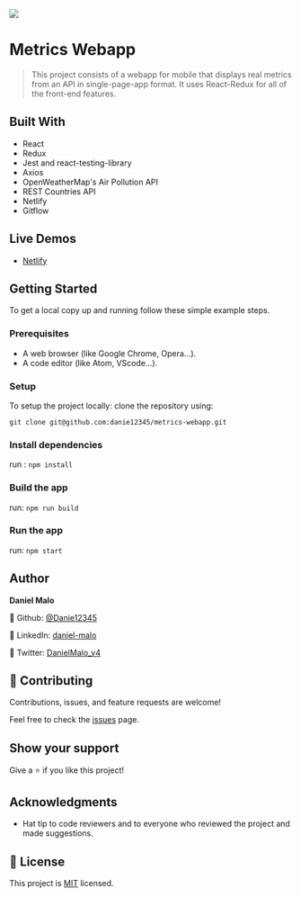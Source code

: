 ![](https://img.shields.io/badge/Microverse-blueviolet)

# Metrics Webapp

> This project consists of a webapp for mobile that displays real metrics from an API in single-page-app format. It uses React-Redux for all of the front-end features.


## Built With
- React
- Redux
- Jest and react-testing-library
- Axios
- OpenWeatherMap's Air Pollution API
- REST Countries API
- Netlify
- Gitflow

## Live Demos
- [Netlify](https://62b0e11710168b120ba04087--strong-croquembouche-21dba9.netlify.app/)


## Getting Started
To get a local copy up and running follow these simple example steps.

### Prerequisites
- A web browser (like Google Chrome, Opera...).
- A code editor (like Atom, VScode...).

### Setup
To setup the project locally: clone the repository using:

```
git clone git@github.com:danie12345/metrics-webapp.git
```

### Install dependencies
run : `npm install`

### Build the app
run: `npm run build`

### Run the app
run: `npm start`


## Author
**Daniel Malo**

👤 Github: [@Danie12345](https://github.com/Danie12345)

👤 LinkedIn: [daniel-malo](https://www.linkedin.com/in/daniel-malo/)

👤 Twitter: [DanielMalo_v4](https://twitter.com/DanielMalo_v4)


## 🤝 Contributing
Contributions, issues, and feature requests are welcome!

Feel free to check the [issues](https://github.com/Danie12345/metrics-webapp/issues) page.


## Show your support
Give a ⭐️ if you like this project!

## Acknowledgments
- Hat tip to code reviewers and to everyone who reviewed the project and made suggestions.

## 📝 License
This project is [MIT](LICENSE) licensed.
